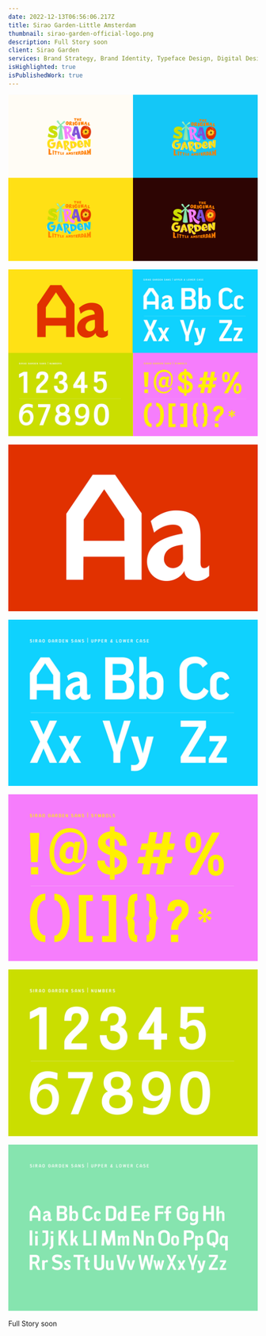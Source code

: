 ```yaml
---
date: 2022-12-13T06:56:06.217Z
title: Sirao Garden-Little Amsterdam
thumbnail: sirao-garden-official-logo.png
description: Full Story soon
client: Sirao Garden
services: Brand Strategy, Brand Identity, Typeface Design, Digital Design, Illustration
isHighlighted: true
isPublishedWork: true
---
```

![Tribox Design portfolio](official-logo-of-sirao-garden-laartboard-1.png "Tribox Design Sirao Garden")

![](artboard-2.jpg)

![Tribox Design portfolio](5-copy-7.jpg "Tribox Design Sirao Garden")

![Tribox Design portfolio](5-copy-6.jpg "Tribox Design Sirao Garden")

![Tribox Design portfolio](5-copy-5.jpg "Tribox Design Sirao Garden")

![Tribox Design portfolio](5-copy-4.jpg "Tribox Design Sirao Garden")

![](5-copy-8.jpg)

Full Story soon